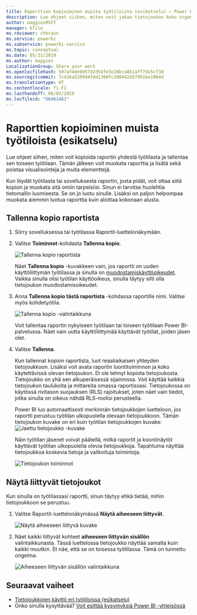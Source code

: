 ```yaml
---
title: Raporttien kopioiminen muista työtiloista (esikatselu) – Power BI
description: Lue ohjeet siihen, miten voit jakaa tietojoukon koko organisaation käyttäjien kanssa. Tämän ansiosta he voivat luoda omissa työtiloissaan raportteja, jotka perustuvat sinun tietojoukkoosi.
author: maggiesMSFT
manager: kfile
ms.reviewer: chbraun
ms.service: powerbi
ms.subservice: powerbi-service
ms.topic: conceptual
ms.date: 05/31/2019
ms.author: maggies
LocalizationGroup: Share your work
ms.openlocfilehash: 507af4de9d57d2d54fe3e28bca8b1aff7da5cf30
ms.sourcegitcommit: 7c426a5209d4fdd1360fc3d0442d57991be1984d
ms.translationtype: HT
ms.contentlocale: fi-FI
ms.lasthandoff: 06/03/2019
ms.locfileid: "66461461"
---
```

# <a name="copy-reports-from-other-workspaces-preview"></a>Raporttien kopioiminen muista työtiloista (esikatselu)

Lue ohjeet siihen, miten voit kopioida raportin yhdestä työtilasta ja tallentaa sen toiseen työtilaan. Tämän jälkeen voit muokata raporttia ja lisätä sekä poistaa visualisointeja ja muita elementtejä.

Kun löydät työtilasta tai sovelluksesta raportin, josta pidät, voit ottaa siitä kopion ja muokata sitä omiin tarpeisiisi. Sinun ei tarvitse huolehtia tietomallin luomisesta. Se on jo luotu sinulle. Lisäksi on paljon helpompaa muokata aiemmin luotua raporttia kuin aloittaa kokonaan alusta.

## <a name="save-a-copy-of-a-report"></a>Tallenna kopio raportista

1. Siirry sovelluksessa tai työtilassa Raportit-luettelonäkymään.

1. Valitse **Toiminnot**-kohdasta **Tallenna kopio**.

    ![Tallenna kopio raportista](media/service-datasets-copy-reports/power-bi-dataset-save-report-copy.png)

    Näet **Tallenna kopio** -kuvakkeen vain, jos raportti on uuden käyttöliittymän työtilassa ja sinulla on [muodostamiskäyttöoikeudet](service-datasets-build-permissions.md#build-permissions-for-shared-datasets). Vaikka sinulla olisi työtilan käyttöoikeus, sinulla täytyy silti olla tietojoukon muodostamisoikeudet.

3. Anna **Tallenna kopio tästä raportista** -kohdassa raportille nimi. Valitse myös kohdetyötila.

    ![Tallenna kopio -valintaikkuna](media/service-datasets-copy-reports/power-bi-dataset-save-report.png)

    Voit tallentaa raportin nykyiseen työtilaan tai toiseen työtilaan Power BI-palvelussa. Näet vain uutta käyttöliittymää käyttävät työtilat, joiden jäsen olet.
  
4. Valitse **Tallenna**.

    Kun tallennat kopion raportista, luot reaaliaikaisen yhteyden tietojoukkoon. Lisäksi voit avata raportin luontitoiminnon ja koko käytettävissä olevan tietojoukon. Et ole tehnyt kopiota tietojoukosta. Tietojoukko on yhä sen alkuperäisessä sijainnissa. Voit käyttää kaikkia tietojoukon taulukoita ja mittareita omassa raportissasi. Tietojoukossa on käytössä rivitason suojauksen (RLS) rajoitukset, joten näet vain tiedot, jotka sinulla on oikeus nähdä RLS-roolisi perusteella.

    Power BI luo automaattisesti merkinnän tietojoukkojen luetteloon, jos raportti perustuu työtilan ulkopuolella olevaan tietojoukkoon. Tämän tietojoukon kuvake on eri kuin työtilan tietojoukkojen kuvake: ![Jaettu tietojoukko -kuvake](media/service-datasets-discover-across-workspaces/power-bi-shared-dataset-icon.png)


    Näin työtilan jäsenet voivat päätellä, mitkä raportit ja koontinäytöt käyttävät työtilan ulkopuolella olevia tietojoukkoja. Tapahtuma näyttää tietojoukkoa koskevia tietoja ja valikoituja toimintoja.

    ![Tietojoukon toiminnot](media/service-datasets-across-workspaces/power-bi-dataset-actions.png)

## <a name="view-related-datasets"></a>Näytä liittyvät tietojoukot

Kun sinulla on työtilassasi raportti, sinun täytyy ehkä tietää, mihin tietojoukkoon se perustuu.

1. Valitse Raportit-luettelonäkymässä **Näytä aiheeseen liittyvät**.

    ![Näytä aiheeseen liittyvä kuvake](media/service-datasets-copy-reports/power-bi-dataset-view-related.png)

1. Näet kaikki liittyvät kohteet **aiheeseen liittyvän sisällön** valintaikkunasta. Tässä luettelossa tietojoukko näyttää samalta kuin kaikki muutkin. Et näe, että se on toisessa työtilassa. Tämä on tunnettu ongelma.
 
    ![Aiheeseen liittyvän sisällön valintaikkuna](media/service-datasets-copy-reports/power-bi-dataset-related.png)


## <a name="next-steps"></a>Seuraavat vaiheet

- [Tietojoukkojen käyttö eri työtiloissa (esikatselu)](service-datasets-across-workspaces.md)
- Onko sinulla kysyttävää? [Voit esittää kysymyksiä Power BI -yhteisössä](http://community.powerbi.com/)
